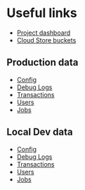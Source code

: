 # Useful links

 * <a target="_dashboard" href="https://console.cloud.google.com/home/dashboard?project=coin73">Project dashboard</a>
 * <a target="_filestore" href="https://console.cloud.google.com/storage/browser?project=coin73">Cloud Store buckets</a>

## Production data

 * <a target="_prod_data" href="https://console.cloud.google.com/datastore/entities;kind=Info;ns=production;sortCol=key;sortDir=ASCENDING/query/kind?project=coin73">Config</a>
 * <a target="_prod_data" href="https://console.cloud.google.com/datastore/entities;kind=Debug;ns=production;sortCol=created;sortDir=ASCENDING/query/kind?project=coin73">Debug Logs</a>
 * <a target="_prod_data" href="https://console.cloud.google.com/datastore/entities;kind=Transaction;ns=production;sortCol=created;sortDir=ASCENDING/query/kind?project=coin73">Transactions</a>
 * <a target="_prod_data" href="https://console.cloud.google.com/datastore/entities;kind=User;ns=production;sortCol=email;sortDir=ASCENDING/query/kind?project=coin73">Users</a>
 * <a target="_prod_data" href="https://console.cloud.google.com/datastore/entities;kind=Job;ns=production;sortCol=job_id;sortDir=ASCENDING/query/kind?project=coin73">Jobs</a>

## Local Dev data

 * <a target="_local_data" href="https://console.cloud.google.com/datastore/entities;kind=Info;ns=localdev;sortCol=key;sortDir=ASCENDING/query/kind?project=coin73">Config</a>
 * <a target="_local_data" href="https://console.cloud.google.com/datastore/entities;kind=Debug;ns=localdev;sortCol=created;sortDir=ASCENDING/query/kind?project=coin73">Debug Logs</a>
 * <a target="_local_data" href="https://console.cloud.google.com/datastore/entities;kind=Transaction;ns=localdev;sortCol=created;sortDir=ASCENDING/query/kind?project=coin73">Transactions</a>
 * <a target="_local_data" href="https://console.cloud.google.com/datastore/entities;kind=User;ns=localdev;sortCol=email;sortDir=ASCENDING/query/kind?project=coin73">Users</a>
 * <a target="_local_data" href="https://console.cloud.google.com/datastore/entities;kind=Job;ns=localdev;sortCol=job_id;sortDir=ASCENDING/query/kind?project=coin73">Jobs</a>

